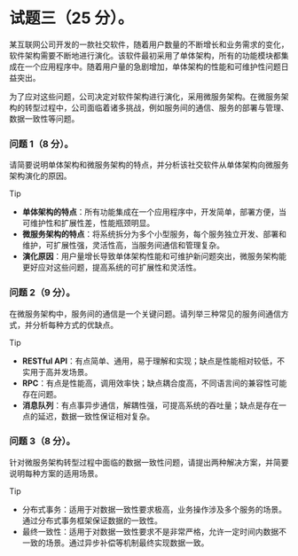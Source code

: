 # 试题三（25 分）。

某互联网公司开发的一款社交软件，随着用户数量的不断增长和业务需求的变化，软件架构需要不断地进行演化。该软件最初采用了单体架构，所有的功能模块都集成在一个应用程序中。随着用户量的急剧增加，单体架构的性能和可维护性问题日益突出。

为了应对这些问题，公司决定对软件架构进行演化，采用微服务架构。在微服务架构的转型过程中，公司面临着诸多挑战，例如服务间的通信、服务的部署与管理、数据一致性等问题。

### 问题 1（8 分）。

请简要说明单体架构和微服务架构的特点，并分析该社交软件从单体架构向微服务架构演化的原因。

> [!TIP]
>
> - **单体架构的特点**：所有功能集成在一个应用程序中，开发简单，部署方便，当可维护性和扩展性差，性能瓶颈明显。
> - **微服务架构的特点**：将系统拆分为多个小型服务，每个服务独立开发、部署和维护，可扩展性强，灵活性高，当服务间通信和管理复杂。
> - **演化原因**：用户量增长导致单体架构性能和可维护新问题突出，微服务架构能更好应对这些问题，提高系统的可扩展性和灵活性。

### 问题 2（9 分）。

在微服务架构中，服务间的通信是一个关键问题。请列举三种常见的服务间通信方式，并分析每种方式的优缺点。

> [!tip]
>
> - **RESTful API**：有点简单、通用，易于理解和实现；缺点是性能相对较低，不实用于高并发场景。
> - **RPC**：有点是性能高，调用效率快；缺点耦合度高，不同语言间的兼容性可能存在问题。
> - **消息队列**：有点事异步通信，解耦性强，可提高系统的吞吐量；缺点是存在一点的延迟，数据一致性保证相对复杂。

### 问题 3（8 分）。

针对微服务架构转型过程中面临的数据一致性问题，请提出两种解决方案，并简要说明每种方案的适用场景。

> [!Tip]
>
> - 分布式事务：适用于对数据一致性要求极高，业务操作涉及多个服务的场景。通过分布式事务框架保证数据的一致性。
> - 最终一致性：适用于对数据一致性要求不是非常严格，允许一定时间内数据不一致的场景。通过异步补偿等机制最终实现数据一致。